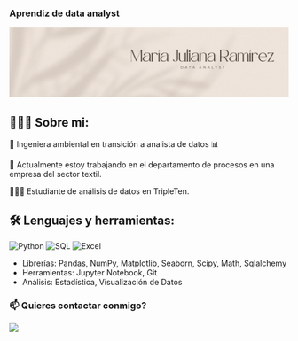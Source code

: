 ### Aprendiz de data analyst

<div id="header" align="center">
  <img decoding="async" src="https://github.com/mariajuliana22/mariajuliana22/blob/main/Black%20%26%20White%20Modern%20Minimalist%20Data%20Analyst%20LinkedIn%20Banner-4.png" width="800"/>
</div>

<!--
**mariajuliana22/mariajuliana22** is a ✨ _special_ ✨ repository because its `README.md` (this file) appears on your GitHub profile. -->

## 👱🏻‍♀️ Sobre mi:

🌱 Ingeniera ambiental en transición a analista de datos 📊

🧵 Actualmente estoy trabajando en el departamento de procesos en una empresa del sector textil.

👩🏼‍💻 Estudiante de análisis de datos en TripleTen.


## 🛠️ Lenguajes y herramientas:

<div id="header" align="left">
    <img decoding="async" src="https://img.shields.io/badge/Python-3776AB?style=for-the-badge&logo=python&logoColor=white" alt="Python"/>
  </a>
    <img decoding="async" src="https://img.shields.io/badge/MySQL-6DB33F?style=for-the-badge&logo=mysql&logoColor=white" alt="SQL"/>
  </a>
 <img decoding="async" src="https://img.shields.io/badge/Microsoft_Excel-217346?style=for-the-badge&logo=microsoft-excel&logoColor=white" alt="Excel"/>
  </a>
</div>

- Librerías: Pandas, NumPy, Matplotlib, Seaborn, Scipy, Math, Sqlalchemy
- Herramientas: Jupyter Notebook, Git
- Análisis: Estadística, Visualización de Datos

  
### 📫 Quieres contactar conmigo?

[![](https://img.shields.io/badge/LinkedIn-0077B5?style=for-the-badge&logo=linkedin&logoColor=white)](https://www.linkedin.com/in/maria-juliana-ramirez-zuluaga/)


